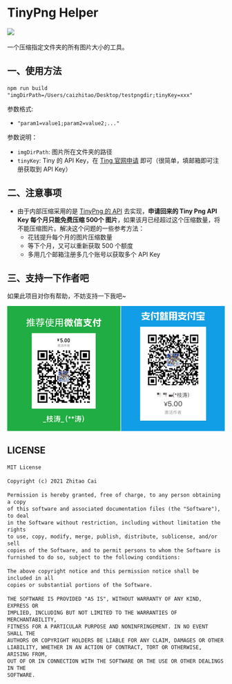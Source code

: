 # TinyPng Helper

[![](https://img.shields.io/badge/Release-0.1.0-orange.svg)](CHANGELOG.md)

一个压缩指定文件夹的所有图片大小的工具。

## 一、使用方法

```
npm run build "imgDirPath=/Users/caizhitao/Desktop/testpngdir;tinyKey=xxx"
```

参数格式:

* ``"param1=value1;param2=value2;..."``

参数说明：

* ``imgDirPath``: 图片所在文件夹的路径
* ``tinyKey``: Tiny 的 API Key，在 [Ting 官网申请](https://tinypng.com/) 即可（很简单，填邮箱即可注册获取到 API Key）

## 二、注意事项

* 由于内部压缩采用的是 [TinyPng 的 API](https://tinypng.com/developers/reference/nodejs) 去实现，**申请回来的 Tiny Png API Key 每个月只能免费压缩 500个 图片**，如果该月已经超过这个压缩数量，将不能压缩图片。解决这个问题的一些参考方法：
  * 花钱提升每个月的图片压缩数量
  * 等下个月，又可以重新获取 500 个额度
  * 多用几个邮箱注册多几个账号以获取多个 API Key

## 三、支持一下作者吧

如果此项目对你有帮助，不妨支持一下我吧~

![](static/PAY.png)


## LICENSE

    MIT License

    Copyright (c) 2021 Zhitao Cai

    Permission is hereby granted, free of charge, to any person obtaining a copy
    of this software and associated documentation files (the "Software"), to deal
    in the Software without restriction, including without limitation the rights
    to use, copy, modify, merge, publish, distribute, sublicense, and/or sell
    copies of the Software, and to permit persons to whom the Software is
    furnished to do so, subject to the following conditions:

    The above copyright notice and this permission notice shall be included in all
    copies or substantial portions of the Software.

    THE SOFTWARE IS PROVIDED "AS IS", WITHOUT WARRANTY OF ANY KIND, EXPRESS OR
    IMPLIED, INCLUDING BUT NOT LIMITED TO THE WARRANTIES OF MERCHANTABILITY,
    FITNESS FOR A PARTICULAR PURPOSE AND NONINFRINGEMENT. IN NO EVENT SHALL THE
    AUTHORS OR COPYRIGHT HOLDERS BE LIABLE FOR ANY CLAIM, DAMAGES OR OTHER
    LIABILITY, WHETHER IN AN ACTION OF CONTRACT, TORT OR OTHERWISE, ARISING FROM,
    OUT OF OR IN CONNECTION WITH THE SOFTWARE OR THE USE OR OTHER DEALINGS IN THE
    SOFTWARE.
